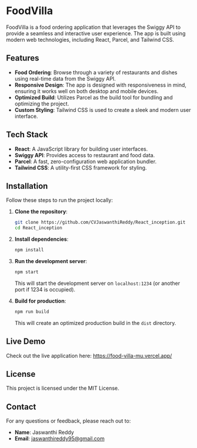 # FoodVilla

FoodVilla is a food ordering application that leverages the Swiggy API to provide a seamless and interactive user experience. The app is built using modern web technologies, including React, Parcel, and Tailwind CSS.

## Features

- **Food Ordering**: Browse through a variety of restaurants and dishes using real-time data from the Swiggy API.
- **Responsive Design**: The app is designed with responsiveness in mind, ensuring it works well on both desktop and mobile devices.
- **Optimized Build**: Utilizes Parcel as the build tool for bundling and optimizing the project.
- **Custom Styling**: Tailwind CSS is used to create a sleek and modern user interface.

## Tech Stack

- **React**: A JavaScript library for building user interfaces.
- **Swiggy API**: Provides access to restaurant and food data.
- **Parcel**: A fast, zero-configuration web application bundler.
- **Tailwind CSS**: A utility-first CSS framework for styling.

## Installation

Follow these steps to run the project locally:

1. **Clone the repository**:

   ```bash
   git clone https://github.com/CVJaswanthiReddy/React_inception.git
   cd React_inception
   ```

2. **Install dependencies**:

   ```bash
   npm install
   ```

3. **Run the development server**:

   ```bash
   npm start
   ```

   This will start the development server on `localhost:1234` (or another port if 1234 is occupied).

4. **Build for production**:
   ```bash
   npm run build
   ```
   This will create an optimized production build in the `dist` directory.

## Live Demo

Check out the live application here: https://food-villa-mu.vercel.app/

## License

This project is licensed under the MIT License.

## Contact

For any questions or feedback, please reach out to:

- **Name**: Jaswanthi Reddy
- **Email**: jaswanthireddy95@gmail.com
